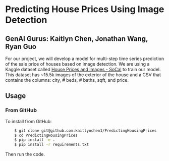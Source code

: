 # Predicting House Prices Using Image Detection
## GenAI Gurus: Kaitlyn Chen, Jonathan Wang, Ryan Guo

For our project, we will develop a model for multi-step time series prediction of the sale price of houses based on image detection. We are using a Kaggle dataset called [House Prices and Images - SoCal](https://www.kaggle.com/datasets/ted8080/house-prices-and-images-socal) to train our model. This dataset has ~15.5k images of the exterior of the house and a CSV that contains the columns: city, # beds, # baths, sqft, and price.

## Usage
### From GitHub

To install from GitHub:

```bash
    $ git clone git@github.com:kaitlynchen1/PredictingHousingPrices
    $ cd PredictingHousingPrices
    $ pip install -e .
    $ pip install -r requirements.txt
```

Then run the code.
